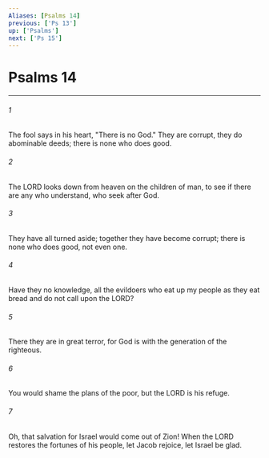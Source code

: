 ```yaml
---
Aliases: [Psalms 14]
previous: ['Ps 13']
up: ['Psalms']
next: ['Ps 15']
---
```

# Psalms 14

***

 

###### 1 
The fool says in his heart, "There is no God." 
 They are corrupt, they do abominable deeds; 
 there is none who does good.
 
 

###### 2 
The LORD looks down from heaven on the children of man, 
 to see if there are any who understand, 
 who seek after God.
 
 

###### 3 
They have all turned aside; together they have become corrupt; 
 there is none who does good, 
 not even one.
 
 

###### 4 
Have they no knowledge, all the evildoers 
 who eat up my people as they eat bread 
 and do not call upon the LORD?
 
 

###### 5 
There they are in great terror, 
 for God is with the generation of the righteous. 
 
 

###### 6 
You would shame the plans of the poor, 
 but the LORD is his refuge.
 
 

###### 7 
Oh, that salvation for Israel would come out of Zion! 
 When the LORD restores the fortunes of his people, 
 let Jacob rejoice, let Israel be glad.
 
